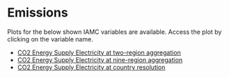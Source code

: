 # Emissions
Plots for the below shown IAMC variables are available. Access the plot by clicking on the variable name.
* [CO2 Energy Supply Electricity at two-region aggregation](https://hauhe.github.io/ESMsxIAMs_figs/figs_html/Emissions_CO2_Energy_Supply_Electricity-Two-Regions.html)
* [CO2 Energy Supply Electricity at nine-region aggregation](https://hauhe.github.io/ESMsxIAMs_figs/figs_html/Emissions_CO2_Energy_Supply_Electricity-Nine-Regions.html)
* [CO2 Energy Supply Electricity at country resolution](https://hauhe.github.io/ESMsxIAMs_figs/figs_html/Emissions_CO2_Energy_Supply_Electricity-Countries.html)